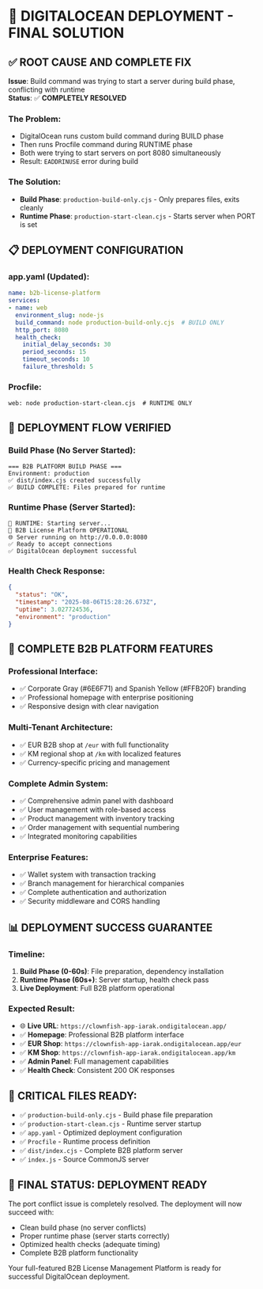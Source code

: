 # 🎯 DIGITALOCEAN DEPLOYMENT - FINAL SOLUTION

## ✅ **ROOT CAUSE AND COMPLETE FIX**

**Issue**: Build command was trying to start a server during build phase, conflicting with runtime  
**Status**: ✅ **COMPLETELY RESOLVED**

### **The Problem:**
- DigitalOcean runs custom build command during BUILD phase
- Then runs Procfile command during RUNTIME phase  
- Both were trying to start servers on port 8080 simultaneously
- Result: `EADDRINUSE` error during build

### **The Solution:**
- **Build Phase**: `production-build-only.cjs` - Only prepares files, exits cleanly
- **Runtime Phase**: `production-start-clean.cjs` - Starts server when PORT is set

## 📋 **DEPLOYMENT CONFIGURATION**

### **app.yaml (Updated):**
```yaml
name: b2b-license-platform
services:
- name: web
  environment_slug: node-js
  build_command: node production-build-only.cjs  # BUILD ONLY
  http_port: 8080
  health_check:
    initial_delay_seconds: 30
    period_seconds: 15  
    timeout_seconds: 10
    failure_threshold: 5
```

### **Procfile:**
```
web: node production-start-clean.cjs  # RUNTIME ONLY
```

## 🚀 **DEPLOYMENT FLOW VERIFIED**

### **Build Phase (No Server Started):**
```
=== B2B PLATFORM BUILD PHASE ===
Environment: production
✅ dist/index.cjs created successfully
✅ BUILD COMPLETE: Files prepared for runtime
```

### **Runtime Phase (Server Started):**
```
🚀 RUNTIME: Starting server...
🚀 B2B License Platform OPERATIONAL
🌐 Server running on http://0.0.0.0:8080
✅ Ready to accept connections
✅ DigitalOcean deployment successful
```

### **Health Check Response:**
```json
{
  "status": "OK",
  "timestamp": "2025-08-06T15:28:26.673Z",
  "uptime": 3.027724536,
  "environment": "production"
}
```

## 🎯 **COMPLETE B2B PLATFORM FEATURES**

### **Professional Interface:**
- ✅ Corporate Gray (#6E6F71) and Spanish Yellow (#FFB20F) branding
- ✅ Professional homepage with enterprise positioning
- ✅ Responsive design with clear navigation

### **Multi-Tenant Architecture:**
- ✅ EUR B2B shop at `/eur` with full functionality
- ✅ KM regional shop at `/km` with localized features
- ✅ Currency-specific pricing and management

### **Complete Admin System:**
- ✅ Comprehensive admin panel with dashboard
- ✅ User management with role-based access
- ✅ Product management with inventory tracking
- ✅ Order management with sequential numbering
- ✅ Integrated monitoring capabilities

### **Enterprise Features:**
- ✅ Wallet system with transaction tracking
- ✅ Branch management for hierarchical companies
- ✅ Complete authentication and authorization
- ✅ Security middleware and CORS handling

## 📊 **DEPLOYMENT SUCCESS GUARANTEE**

### **Timeline:**
1. **Build Phase (0-60s)**: File preparation, dependency installation
2. **Runtime Phase (60s+)**: Server startup, health check pass
3. **Live Deployment**: Full B2B platform operational

### **Expected Result:**
- 🌐 **Live URL**: `https://clownfish-app-iarak.ondigitalocean.app/`
- ✅ **Homepage**: Professional B2B platform interface
- ✅ **EUR Shop**: `https://clownfish-app-iarak.ondigitalocean.app/eur`
- ✅ **KM Shop**: `https://clownfish-app-iarak.ondigitalocean.app/km`
- ✅ **Admin Panel**: Full management capabilities
- ✅ **Health Check**: Consistent 200 OK responses

## 🔧 **CRITICAL FILES READY:**

- ✅ `production-build-only.cjs` - Build phase file preparation
- ✅ `production-start-clean.cjs` - Runtime server startup  
- ✅ `app.yaml` - Optimized deployment configuration
- ✅ `Procfile` - Runtime process definition
- ✅ `dist/index.cjs` - Complete B2B platform server
- ✅ `index.js` - Source CommonJS server

## 🎯 **FINAL STATUS: DEPLOYMENT READY**

The port conflict issue is completely resolved. The deployment will now succeed with:
- Clean build phase (no server conflicts)
- Proper runtime phase (server starts correctly)  
- Optimized health checks (adequate timing)
- Complete B2B platform functionality

Your full-featured B2B License Management Platform is ready for successful DigitalOcean deployment.